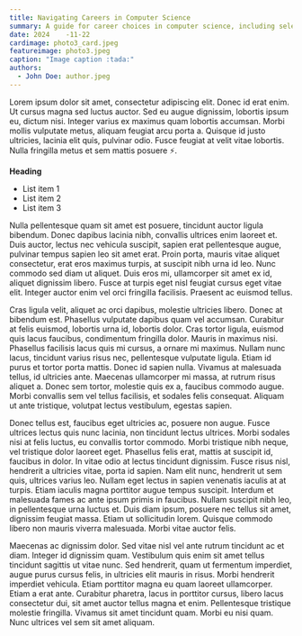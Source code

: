 ```yaml
---
title: Navigating Careers in Computer Science
summary: A guide for career choices in computer science, including selecting the right company, balancing passion with prestige, and navigating diverse paths in tech.
date: 2024    -11-22
cardimage: photo3_card.jpeg
featureimage: photo3.jpeg
caption: "Image caption :tada:"
authors:
  - John Doe: author.jpeg
---
```


Lorem ipsum dolor sit amet, consectetur adipiscing elit. Donec id erat enim. Ut cursus magna sed luctus auctor. Sed eu augue dignissim, lobortis ipsum eu, dictum nisi. Integer varius ex maximus quam lobortis accumsan. Morbi mollis vulputate metus, aliquam feugiat arcu porta a. Quisque id justo ultricies, lacinia elit quis, pulvinar odio. Fusce feugiat at velit vitae lobortis. Nulla fringilla metus et sem mattis posuere :zap:.

**Heading**
- List item 1
- List item 2
- List item 3

Nulla pellentesque quam sit amet est posuere, tincidunt auctor ligula bibendum. Donec dapibus lacinia nibh, convallis ultrices enim laoreet et. Duis auctor, lectus nec vehicula suscipit, sapien erat pellentesque augue, pulvinar tempus sapien leo sit amet erat. Proin porta, mauris vitae aliquet consectetur, erat eros maximus turpis, at suscipit nibh urna id leo. Nunc commodo sed diam ut aliquet. Duis eros mi, ullamcorper sit amet ex id, aliquet dignissim libero. Fusce at turpis eget nisl feugiat cursus eget vitae elit. Integer auctor enim vel orci fringilla facilisis. Praesent ac euismod tellus.

Cras ligula velit, aliquet ac orci dapibus, molestie ultricies libero. Donec at bibendum est. Phasellus vulputate dapibus quam vel accumsan. Curabitur at felis euismod, lobortis urna id, lobortis dolor. Cras tortor ligula, euismod quis lacus faucibus, condimentum fringilla dolor. Mauris in maximus nisi. Phasellus facilisis lacus quis mi cursus, a ornare mi maximus. Nullam nunc lacus, tincidunt varius risus nec, pellentesque vulputate ligula. Etiam id purus et tortor porta mattis. Donec id sapien nulla. Vivamus at malesuada tellus, id ultricies ante. Maecenas ullamcorper mi massa, at rutrum risus aliquet a. Donec sem tortor, molestie quis ex a, faucibus commodo augue. Morbi convallis sem vel tellus facilisis, et sodales felis consequat. Aliquam ut ante tristique, volutpat lectus vestibulum, egestas sapien.

Donec tellus est, faucibus eget ultricies ac, posuere non augue. Fusce ultrices lectus quis nunc lacinia, non tincidunt lectus ultrices. Morbi sodales nisi at felis luctus, eu convallis tortor commodo. Morbi tristique nibh neque, vel tristique dolor laoreet eget. Phasellus felis erat, mattis at suscipit id, faucibus in dolor. In vitae odio at lectus tincidunt dignissim. Fusce risus nisl, hendrerit a ultricies vitae, porta id sapien. Nam elit nunc, hendrerit ut sem quis, ultrices varius leo. Nullam eget lectus in sapien venenatis iaculis at at turpis. Etiam iaculis magna porttitor augue tempus suscipit. Interdum et malesuada fames ac ante ipsum primis in faucibus. Nullam suscipit nibh leo, in pellentesque urna luctus et. Duis diam ipsum, posuere nec tellus sit amet, dignissim feugiat massa. Etiam ut sollicitudin lorem. Quisque commodo libero non mauris viverra malesuada. Morbi vitae auctor felis.

Maecenas ac dignissim dolor. Sed vitae nisl vel ante rutrum tincidunt ac et diam. Integer id dignissim quam. Vestibulum quis enim sit amet tellus tincidunt sagittis ut vitae nunc. Sed hendrerit, quam ut fermentum imperdiet, augue purus cursus felis, in ultricies elit mauris in risus. Morbi hendrerit imperdiet vehicula. Etiam porttitor magna eu quam laoreet ullamcorper. Etiam a erat ante. Curabitur pharetra, lacus in porttitor cursus, libero lacus consectetur dui, sit amet auctor tellus magna et enim. Pellentesque tristique molestie fringilla. Vivamus sit amet tincidunt quam. Morbi eu nisi quam. Nunc ultrices vel sem sit amet aliquam.